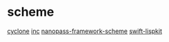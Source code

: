 # scheme

[cyclone](https://github.com/justinethier/cyclone)
[inc](https://github.com/namin/inc)
[nanopass-framework-scheme](https://github.com/nanopass/nanopass-framework-scheme)
[swift-lispkit](https://github.com/objecthub/swift-lispkit)

